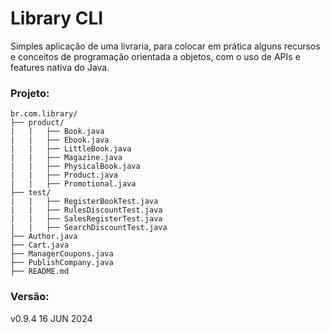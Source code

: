 # Library CLI

Simples aplicação de uma livraria, para colocar em prática alguns recursos
e conceitos de programação orientada a objetos, com o uso de APIs e features 
nativa do Java. 

### Projeto:

```
br.com.library/
├── product/
|   |   ├── Book.java
|   |   ├── Ebook.java
|   |   ├── LittleBook.java
|   |   ├── Magazine.java
|   |   ├── PhysicalBook.java
|   |   ├── Product.java
|   |   ├── Promotional.java
├── test/
|   |   ├── RegisterBookTest.java
|   |   ├── RulesDiscountTest.java
|   |   ├── SalesRegisterTest.java
|   |   ├── SearchDiscountTest.java
├── Author.java
├── Cart.java
├── ManagerCoupons.java
├── PublishCompany.java
├── README.md
```

### Versão:
v0.9.4 16 JUN 2024
